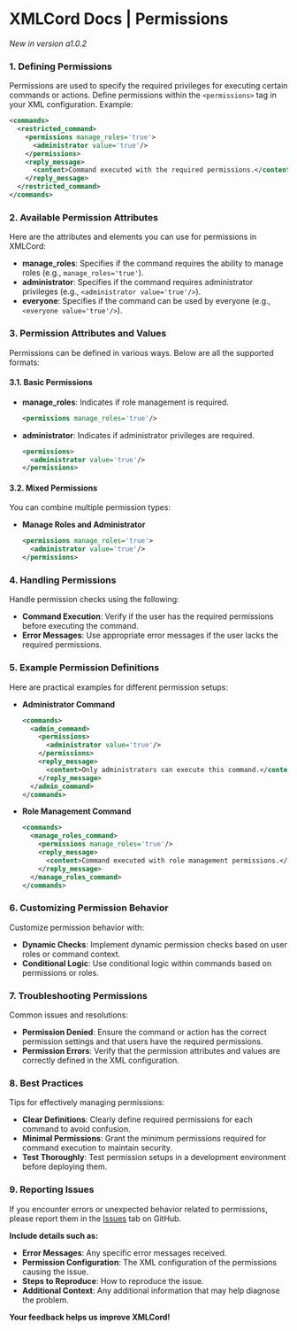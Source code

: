 # XMLCord Docs | Permissions

*New in version a1.0.2*

### 1. Defining Permissions

Permissions are used to specify the required privileges for executing certain commands or actions. Define permissions within the `<permissions>` tag in your XML configuration. Example:

```xml
<commands>
  <restricted_command>
    <permissions manage_roles='true'>
      <administrator value='true'/>
    </permissions>
    <reply_message>
      <content>Command executed with the required permissions.</content>
    </reply_message>
  </restricted_command>
</commands>
```

### 2. Available Permission Attributes

Here are the attributes and elements you can use for permissions in XMLCord:

- **manage_roles**: Specifies if the command requires the ability to manage roles (e.g., `manage_roles='true'`).
- **administrator**: Specifies if the command requires administrator privileges (e.g., `<administrator value='true'/>`).
- **everyone**: Specifies if the command can be used by everyone (e.g., `<everyone value='true'/>`).

### 3. Permission Attributes and Values

Permissions can be defined in various ways. Below are all the supported formats:

#### 3.1. Basic Permissions

- **manage_roles**: Indicates if role management is required.

  ```xml
  <permissions manage_roles='true'/>
  ```

- **administrator**: Indicates if administrator privileges are required.

  ```xml
  <permissions>
    <administrator value='true'/>
  </permissions>
  ```

#### 3.2. Mixed Permissions

You can combine multiple permission types:

- **Manage Roles and Administrator**

  ```xml
  <permissions manage_roles='true'>
    <administrator value='true'/>
  </permissions>
  ```

### 4. Handling Permissions

Handle permission checks using the following:

- **Command Execution**: Verify if the user has the required permissions before executing the command.
- **Error Messages**: Use appropriate error messages if the user lacks the required permissions.

### 5. Example Permission Definitions

Here are practical examples for different permission setups:

- **Administrator Command**

  ```xml
  <commands>
    <admin_command>
      <permissions>
        <administrator value='true'/>
      </permissions>
      <reply_message>
        <content>Only administrators can execute this command.</content>
      </reply_message>
    </admin_command>
  </commands>
  ```

- **Role Management Command**

  ```xml
  <commands>
    <manage_roles_command>
      <permissions manage_roles='true'/>
      <reply_message>
        <content>Command executed with role management permissions.</content>
      </reply_message>
    </manage_roles_command>
  </commands>
  ```

### 6. Customizing Permission Behavior

Customize permission behavior with:

- **Dynamic Checks**: Implement dynamic permission checks based on user roles or command context.
- **Conditional Logic**: Use conditional logic within commands based on permissions or roles.

### 7. Troubleshooting Permissions

Common issues and resolutions:

- **Permission Denied**: Ensure the command or action has the correct permission settings and that users have the required permissions.
- **Permission Errors**: Verify that the permission attributes and values are correctly defined in the XML configuration.

### 8. Best Practices

Tips for effectively managing permissions:

- **Clear Definitions**: Clearly define required permissions for each command to avoid confusion.
- **Minimal Permissions**: Grant the minimum permissions required for command execution to maintain security.
- **Test Thoroughly**: Test permission setups in a development environment before deploying them.

### 9. Reporting Issues

If you encounter errors or unexpected behavior related to permissions, please report them in the [Issues](https://github.com/MateOp1337/XMLCord/issues) tab on GitHub.

**Include details such as:**

- **Error Messages**: Any specific error messages received.
- **Permission Configuration**: The XML configuration of the permissions causing the issue.
- **Steps to Reproduce**: How to reproduce the issue.
- **Additional Context**: Any additional information that may help diagnose the problem.

**Your feedback helps us improve XMLCord!**
